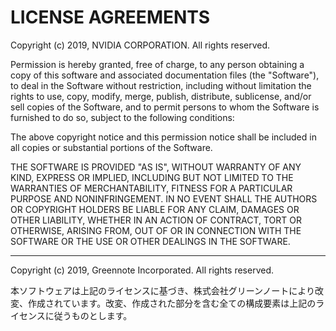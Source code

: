 # LICENSE AGREEMENTS

Copyright (c) 2019, NVIDIA CORPORATION. All rights reserved.

Permission is hereby granted, free of charge, to any person obtaining a copy of this software and associated documentation files (the "Software"), to deal in the Software without restriction, including without limitation the rights to use, copy, modify, merge, publish, distribute, sublicense, and/or sell copies of the Software, and to permit persons to whom the Software is furnished to do so, subject to the following conditions:

The above copyright notice and this permission notice shall be included in all copies or substantial portions of the Software.

THE SOFTWARE IS PROVIDED "AS IS", WITHOUT WARRANTY OF ANY KIND, EXPRESS OR IMPLIED, INCLUDING BUT NOT LIMITED TO THE WARRANTIES OF MERCHANTABILITY, FITNESS FOR A PARTICULAR PURPOSE AND NONINFRINGEMENT. IN NO EVENT SHALL THE AUTHORS OR COPYRIGHT HOLDERS BE LIABLE FOR ANY CLAIM, DAMAGES OR OTHER LIABILITY, WHETHER IN AN ACTION OF CONTRACT, TORT OR OTHERWISE, ARISING FROM, OUT OF OR IN CONNECTION WITH THE SOFTWARE OR THE USE OR OTHER DEALINGS IN THE SOFTWARE.

-----

Copyright (c) 2019, Greennote Incorporated. All rights reserved.

本ソフトウェアは上記のライセンスに基づき、株式会社グリーンノートにより改変、作成されています。改変、作成された部分を含む全ての構成要素は上記のライセンスに従うものとします。
